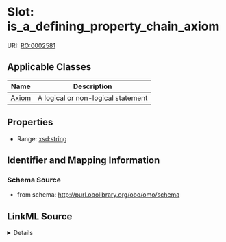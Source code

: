# Slot: is_a_defining_property_chain_axiom

URI: [RO:0002581](http://purl.obolibrary.org/obo/RO_0002581)



<!-- no inheritance hierarchy -->




## Applicable Classes

| Name | Description |
| --- | --- |
[Axiom](Axiom.md) | A logical or non-logical statement






## Properties

* Range: [xsd:string](http://www.w3.org/2001/XMLSchema#string)







## Identifier and Mapping Information







### Schema Source


* from schema: http://purl.obolibrary.org/obo/omo/schema




## LinkML Source

<details>
```yaml
name: is_a_defining_property_chain_axiom
from_schema: http://purl.obolibrary.org/obo/omo/schema
rank: 1000
slot_uri: RO:0002581
alias: is_a_defining_property_chain_axiom
domain_of:
- Axiom
range: string

```
</details>